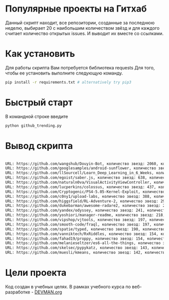 

#  Популярные проекты на Гитхаб
Данный скрипт находит, все репозитории, созданные за последнюю неделю, выбирает 20 с наибольшим количеством звёзд и для каждого считает количество открытых issues. И выводит их вместе со ссылками.

# Как установить
Для работы скрипта Вам потребуется библиотека requests
Для того, чтобы ее установить выполните следующую команду.
```bash
pip install -r requirements.txt # alternatively try pip3
```

# Быстрый старт
В командной строке введите
``` bash 
python github_trending.py
```


# Вывод скрипта
``` bash

URL: https://github.com/wangshub/Douyin-Bot, количество звезд: 2060, количество открытых задач:15 
URL: https://github.com/googlesamples/android-sunflower, количество звезд: 919, количество открытых задач:5 
URL: https://github.com/llSourcell/Learn_Deep_Learning_in_6_Weeks, количество звезд: 723, количество открытых задач:0 
URL: https://github.com/egoist/saber.js, количество звезд: 638, количество открытых задач:4 
URL: https://github.com/naturaln0va/VisualActivityViewController, количество звезд: 445, количество открытых задач:0 
URL: https://github.com/lucperkins/colossus, количество звезд: 437, количество открытых задач:1 
URL: https://github.com/Cryptogenic/PS4-5.05-Kernel-Exploit, количество звезд: 423, количество открытых задач:1 
URL: https://github.com/c0ny1/upload-labs, количество звезд: 388, количество открытых задач:1 
URL: https://github.com/higgsfield/RL-Adventure-2, количество звезд: 297, количество открытых задач:0 
URL: https://github.com/dukebarman/awesome-radare2, количество звезд: 246, количество открытых задач:0 
URL: https://github.com/yandex/odyssey, количество звезд: 241, количество открытых задач:3 
URL: https://github.com/yoshiori/manager-readme, количество звезд: 218, количество открытых задач:0 
URL: https://github.com/vipshop/vjtools, количество звезд: 197, количество открытых задач:5 
URL: https://github.com/smooth-code/fraql, количество звезд: 197, количество открытых задач:0 
URL: https://github.com/spatie/typed, количество звезд: 190, количество открытых задач:0 
URL: https://github.com/vanniktech/RxRiddles, количество звезд: 154, количество открытых задач:2 
URL: https://github.com/fahad19/proppy, количество звезд: 154, количество открытых задач:2 
URL: https://github.com/melanieseltzer/es6-all-the-things, количество звезд: 146, количество открытых задач:3 
URL: https://github.com/skelsec/pypykatz, количество звезд: 143, количество открытых задач:0 
URL: https://github.com/muesli/kmeans, количество звезд: 142, количество открытых задач:1 

```

# Цели проекта
Код создан в учебных целях. В рамках учебного курса по веб-разработке -  [DEVMAN.org](https://devman.org/)

